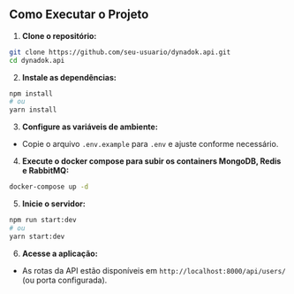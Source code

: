 ## Como Executar o Projeto

1. **Clone o repositório:**

```bash
git clone https://github.com/seu-usuario/dynadok.api.git
cd dynadok.api
```

2. **Instale as dependências:**

```bash
npm install
# ou
yarn install
```

3. **Configure as variáveis de ambiente:**

- Copie o arquivo `.env.example` para `.env` e ajuste conforme necessário.

4. **Execute o docker compose para subir os containers MongoDB, Redis e RabbitMQ:**

```bash
docker-compose up -d
```

5. **Inicie o servidor:**

```bash
npm run start:dev
# ou
yarn start:dev
```

6. **Acesse a aplicação:**

- As rotas da API estão disponíveis em `http://localhost:8000/api/users/` (ou porta configurada).

